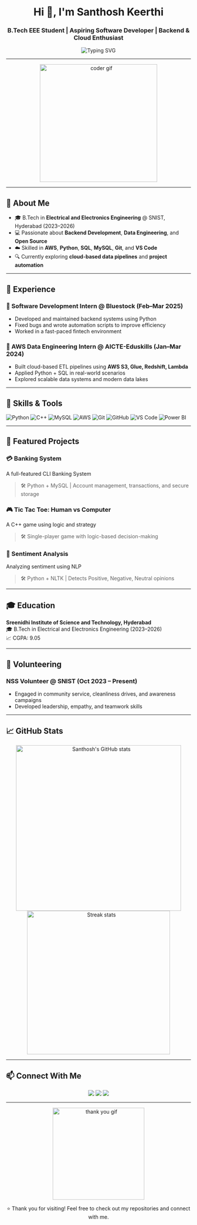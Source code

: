 
<h1 align="center">Hi 👋, I'm Santhosh Keerthi</h1>
<h3 align="center">B.Tech EEE Student | Aspiring Software Developer | Backend & Cloud Enthusiast</h3>

<p align="center">
  <img src="https://readme-typing-svg.herokuapp.com?font=Fira+Code&weight=600&size=22&pause=1000&color=1EFF00&center=true&vCenter=true&width=435&lines=Welcome+to+my+GitHub!;I+love+to+code+%26+solve+problems;Backend+%7C+Python+%7C+AWS+%7C+SQL" alt="Typing SVG" />
</p>

---

<p align="center">
  <img src="https://media.giphy.com/media/qgQUggAC3Pfv687qPC/giphy.gif" width="320" alt="coder gif">
</p>

---

## 🚀 About Me

- 🎓 B.Tech in **Electrical and Electronics Engineering** @ SNIST, Hyderabad (2023–2026)  
- 💻 Passionate about **Backend Development**, **Data Engineering**, and **Open Source**  
- ☁️ Skilled in **AWS**, **Python**, **SQL**, **MySQL**, **Git**, and **VS Code**  
- 🔍 Currently exploring **cloud-based data pipelines** and **project automation**

---

## 💼 Experience

### 🔹 Software Development Intern @ Bluestock (Feb–Mar 2025)
- Developed and maintained backend systems using Python
- Fixed bugs and wrote automation scripts to improve efficiency
- Worked in a fast-paced fintech environment

### 🔹 AWS Data Engineering Intern @ AICTE-Eduskills (Jan–Mar 2024)
- Built cloud-based ETL pipelines using **AWS S3, Glue, Redshift, Lambda**
- Applied Python + SQL in real-world scenarios
- Explored scalable data systems and modern data lakes

---

## 🧠 Skills & Tools

![Python](https://img.shields.io/badge/-Python-3776AB?style=flat&logo=python&logoColor=white)
![C++](https://img.shields.io/badge/-C++-00599C?style=flat&logo=c%2B%2B&logoColor=white)
![MySQL](https://img.shields.io/badge/-MySQL-00758F?style=flat&logo=mysql&logoColor=white)
![AWS](https://img.shields.io/badge/-AWS-232F3E?style=flat&logo=amazon-aws&logoColor=white)
![Git](https://img.shields.io/badge/-Git-F05032?style=flat&logo=git&logoColor=white)
![GitHub](https://img.shields.io/badge/-GitHub-181717?style=flat&logo=github&logoColor=white)
![VS Code](https://img.shields.io/badge/-VSCode-007ACC?style=flat&logo=visual-studio-code&logoColor=white)
![Power BI](https://img.shields.io/badge/-PowerBI-F2C811?style=flat&logo=powerbi&logoColor=black)

---

## 📂 Featured Projects

### 💳 Banking System
A full-featured CLI Banking System  
> 🛠️ Python + MySQL | Account management, transactions, and secure storage

### 🎮 Tic Tac Toe: Human vs Computer
A C++ game using logic and strategy  
> 🛠️ Single-player game with logic-based decision-making

### 📝 Sentiment Analysis
Analyzing sentiment using NLP  
> 🛠️ Python + NLTK | Detects Positive, Negative, Neutral opinions


---

## 🎓 Education

**Sreenidhi Institute of Science and Technology, Hyderabad**  
🎓 B.Tech in Electrical and Electronics Engineering (2023–2026)  
📈 CGPA: 9.05

---

## 🤝 Volunteering

### NSS Volunteer @ SNIST (Oct 2023 – Present)
- Engaged in community service, cleanliness drives, and awareness campaigns  
- Developed leadership, empathy, and teamwork skills

---

## 📈 GitHub Stats

<p align="center">
  <img src="https://github-readme-stats.vercel.app/api?username=santhoshkeerthi123&show_icons=true&theme=react&hide_border=true" width="450" alt="Santhosh's GitHub stats">
  <img src="https://github-readme-streak-stats.herokuapp.com/?user=santhoshkeerthi123&theme=react&hide_border=true" width="390" alt="Streak stats">
</p>

---

## 📫 Connect With Me

<p align="center">
  <a href="mailto:mailkeerthisanthosh@gmail.com"><img src="https://img.shields.io/badge/-mailkeerthisanthosh@gmail.com-D14836?style=flat&logo=Gmail&logoColor=white"></a>
  <a href="https://github.com/santhoshkeerthi123"><img src="https://img.shields.io/badge/GitHub-100000?style=flat&logo=github&logoColor=white"></a>
  <a href="https://www.linkedin.com/in/santhoshkeerthi"><img src="https://img.shields.io/badge/LinkedIn-0A66C2?style=flat&logo=linkedin&logoColor=white"></a>
</p>

---

<p align="center">
  <img src="https://media.giphy.com/media/iIqmM5tTjmpOB9mpbn/giphy.gif" width="250" alt="thank you gif" />
</p>

<p align="center">⭐ Thank you for visiting! Feel free to check out my repositories and connect with me.</p>
